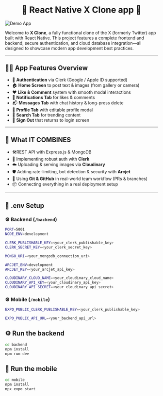 <h1 align="center">📱 React Native X Clone app 🚀</h1>

![Demo App](/mobile/assets/images/screenshot-for-readme.png)

Welcome to **X Clone**, a fully functional clone of the X (formerly Twitter) app built with React Native. This project features a complete frontend and backend, secure authentication, and cloud database integration—all designed to showcase modern app development best practices.

---

## 🧑‍🍳 App Features Overview

- 🔐 **Authentication** via Clerk (Google / Apple ID supported)
- 🏠 **Home Screen** to post text & images (from gallery or camera)
- ❤️ **Like & Comment** system with smooth modal interactions
- 🔔 **Notifications Tab** for likes & comments
- 📬 **Messages Tab** with chat history & long-press delete
- 👤 **Profile Tab** with editable profile modal
- 🔎 **Search Tab** for trending content
- 🚪 **Sign Out** that returns to login screen

---

## 🧠 What IT  COMBINES

- 🛠️REST API with Express.js & MongoDB
- 🔐 Implementing robust auth with **Clerk**
- ☁️ Uploading & serving images via **Cloudinary**
- 🛡️ Adding rate-limiting, bot detection & security with **Arcjet**
- 🧪 Using **Git & GitHub** in real-world team workflow (PRs & branches)
- 📦 Connecting everything in a real deployment setup

---

## 📁 .env Setup

### ⚙️ Backend (`/backend`)

```bash
PORT=5001
NODE_ENV=development

CLERK_PUBLISHABLE_KEY=<your_clerk_publishable_key>
CLERK_SECRET_KEY=<your_clerk_secret_key>

MONGO_URI=<your_mongodb_connection_uri>

ARCJET_ENV=development
ARCJET_KEY=<your_arcjet_api_key>

CLOUDINARY_CLOUD_NAME=<your_cloudinary_cloud_name>
CLOUDINARY_API_KEY=<your_cloudinary_api_key>
CLOUDINARY_API_SECRET=<your_cloudinary_api_secret>
```

### ⚙️ Mobile (`/mobile`)

```bash
EXPO_PUBLIC_CLERK_PUBLISHABLE_KEY=<your_clerk_publishable_key>

EXPO_PUBLIC_API_URL=<your_backend_api_url>
```

## ⚙️ Run the backend

```bash
cd backend
npm install
npm run dev

```

## 📱 Run the mobile

```bash
cd mobile
npm install
npx expo start
```
